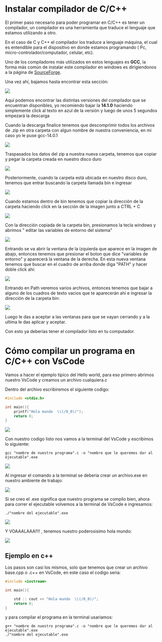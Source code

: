# Instalar compilador de C/C++

El primer paso necesario para poder programar en C/C++ es tener un compilador, un compilador es una herramienta que traduce el lenguaje que estamos utilizando a otro. 

En el caso de C y C++ el compilador los traduce a lenguaje máquina, el cual es entendible para el dispositivo en donde estamos programando ( Pc, micro-controlador/computador, celular, etc).

Uno de los compiladores más utilizados en estos lenguajes es **GCC**, la forma más común de instalar este compilador en windows es dirigiendonos a la página de [SourceForge](https://sourceforge.net/projects/gcc-win64/).

Una vez ahí, bajamos hasta encontrar esta sección: 

![](https://github.com/Matias3am/Programacion_en_C_Cpp/blob/main/Imagenes/sourceforge_1.png)

Aquí podemos encontrar las distintas versiones del compilador que se encuentran disponibles, yo recomiendo bajar la **14.1.0** haciendo simplemente click al texto en azul de la versión y luego de unos 5 segundos empezará la descarga

Cuando la descarga finalice tenemos que descomprimir todos los archivos de .zip en otra carpeta con algun nombre de nuestra conveniencia, en mi caso yo le puse gcc-14.0.1

![](https://github.com/Matias3am/Programacion_en_C_Cpp/blob/main/Imagenes/sourceforge_2.png)

Traspasados los datos del zip a nuestra nueva carpeta, tenemos que copiar y pegar la carpeta creada en nuestro disco duro 

![](https://github.com/Matias3am/Programacion_en_C_Cpp/blob/main/Imagenes/sourceforge_3.png)

Posteriormente, cuando la carpeta está ubicada en nuestro disco duro, tenemos que entrar buscando la carpeta llamada bin e ingresar 

![](https://github.com/Matias3am/Programacion_en_C_Cpp/blob/main/Imagenes/sourceforge_4.png)

Cuando estamos dentro de bin tenemos que copiar la dirección de la carpeta haciendo click en la sección de la imagen junto a CTRL + C

![](https://github.com/Matias3am/Programacion_en_C_Cpp/blob/main/Imagenes/sourceforge_5.png)

Con la dirección copiada de la carpeta bin, presionamos la tecla windows y abrimos  " editar las variables de entorno del sistema"

![](https://github.com/Matias3am/Programacion_en_C_Cpp/blob/main/Imagenes/sourceforge_6.png)

Entrando se va abrir la ventana de la izquierda que aparece en la imagen de abajo, entonces tenemos que presionar el boton que dice "variables de entorno" y aparecerá la ventana de la derecha.
En esta nueva ventana tenemos que buscar en el cuadro de arriba donde diga "PATH" y hacer doble click ahí: 

![](https://github.com/Matias3am/Programacion_en_C_Cpp/blob/main/Imagenes/sourceforge_7.png)

Entrando en Path veremos varios archivos, entonces tenemos que bajar a alguno de los cuadros de texto vacios que te aparecerán ahí e ingresar la dirección de la carpeta bin: 

![](https://github.com/Matias3am/Programacion_en_C_Cpp/blob/main/Imagenes/sourceforge_8.png)

Luego le das a aceptar a las ventanas para que se vayan cerrando y a la ultima le das aplicar y aceptar.

Con esto ya deberías tener el compilador listo en tu computador. 

# Cómo compilar un programa en C/C++ con VsCode

Vamos a hacer el ejemplo típico del Hello world, para eso primero abrimos nuestro VsCode y creamos un archivo cualquiera.c

Dentro del archivo escribiremos el siguiente codigo: 

```c
#include <stdio.h>

int main(){
    printf("Hola mundo  \\(/0_0)/");
    return 0;
}
```
![](https://github.com/Matias3am/Programacion_en_C_Cpp/blob/main/Imagenes/hola_mundo1.png)

Con nuestro codigo listo nos vamos a la terminal del VsCode y escribimos lo siguiente: 
```
gcc "nombre de nuestro programa".c -o "nombre que le queremos dar al ejecutable".exe
```
![](https://github.com/Matias3am/Programacion_en_C_Cpp/blob/main/Imagenes/hola_mundo2.png)

Al ingresar el comando a la terminal se deberia crear un archivo.exe en nuestro ambiente de trabajo:

![](https://github.com/Matias3am/Programacion_en_C_Cpp/blob/main/Imagenes/hola_mundo3.png)

Si se creo el .exe significa que nuestro programa se compilo bien, ahora para correr el ejecutable volvemos a la terminal de VsCode e ingresamos:

```
./"nombre del ejecutable".exe
```

![](https://github.com/Matias3am/Programacion_en_C_Cpp/blob/main/Imagenes/hola_mundo4.png)

Y VOAAALAAA!!!! , tenemos nuestro poderosisimo hola mundo: 

![](https://github.com/Matias3am/Programacion_en_C_Cpp/blob/main/Imagenes/hola_mundo5.png)

## Ejemplo en c++
Los pasos son casi los mismos, solo que tenemos que crear un archivo base.cpp o .c++ en VsCode, en este caso el codigo seria: 

```cpp
#include <iostream>

int main(){

    std :: cout << "Hola mundo  \\(/0_0)/";
    return 0;
}
```

y para compilar el programa en la terminal usariamos: 

```
g++ "nombre de nuestro programa".c -o "nombre que le queremos dar al ejecutable".exe
./"nombre del ejecutable".exe
```
